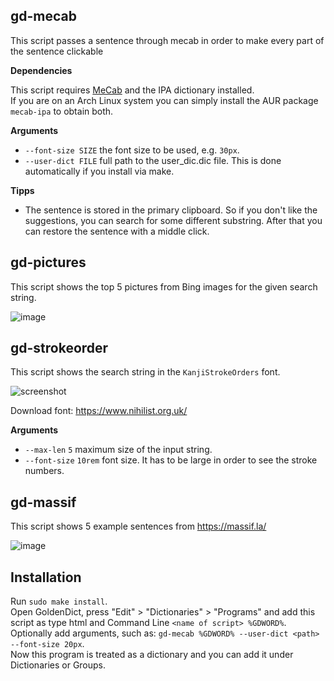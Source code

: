 

## gd-mecab

This script passes a sentence through mecab in order to make every part of the sentence clickable

**Dependencies**

This script requires [MeCab](https://taku910.github.io/mecab/) and the IPA dictionary installed. \
If you are on an Arch Linux system you can simply install the AUR package `mecab-ipa` to obtain both.

**Arguments**

* `--font-size SIZE` the font size to be used, e.g. `30px`.
* `--user-dict FILE` full path to the user_dic.dic file. This is done automatically if you install via make.

**Tipps**

- The sentence is stored in the primary clipboard. So if you don't like the suggestions, you can search for some different substring. After that you can restore the sentence with a middle click.

## gd-pictures
This script shows the top 5 pictures from Bing images for the given search string.

![image](https://user-images.githubusercontent.com/50422430/224940994-eb3e1be6-9cd8-4776-88cf-850c78648e81.png)

## gd-strokeorder

This script shows the search string in the `KanjiStrokeOrders` font.

![screenshot](https://user-images.githubusercontent.com/69171671/224840590-b740a1b6-8526-49ed-b4cd-efe03689a132.png)

Download font: https://www.nihilist.org.uk/

**Arguments**

* `--max-len` `5` maximum size of the input string.
* `--font-size` `10rem` font size. It has to be large in order to see the stroke numbers.

## gd-massif
This script shows 5 example sentences from https://massif.la/

![image](https://user-images.githubusercontent.com/50422430/226018360-e46605f0-2fb4-481c-801e-73aca84fae70.png)

## Installation
Run `sudo make install`.\
Open GoldenDict, press "Edit" > "Dictionaries" > "Programs" and add this script as type html and Command Line `<name of script> %GDWORD%`.\
Optionally add arguments, such as: `gd-mecab %GDWORD% --user-dict <path> --font-size 20px`.\
Now this program is treated as a dictionary and you can add it under Dictionaries or Groups.
